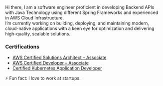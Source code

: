 Hi there, I am a software engineer proficient in developing Backend APIs with Java Technology using different Spring Frameworks and experienced in AWS Cloud Infrastructure.<br />I’m currently working on building, deploying, and maintaining modern, cloud-native applications with a keen eye for optimization and delivering high-quality, scalable solutions.

### Certifications
- [AWS Certified Solutions Architect – Associate](https://www.credly.com/badges/007e1237-ce41-429d-9402-d1e1f4ca21c6/linked_in_profile)
- [AWS Certified Developer – Associate](https://www.credly.com/badges/802752d8-d21c-4ba4-a597-369bc5561d50/linked_in_profile)
- [Certified Kubernetes Application Developer](https://www.credly.com/badges/bc33ca74-613e-4460-b038-20012c55055c/public_url)

⚡ Fun fact: I love to work at startups.
